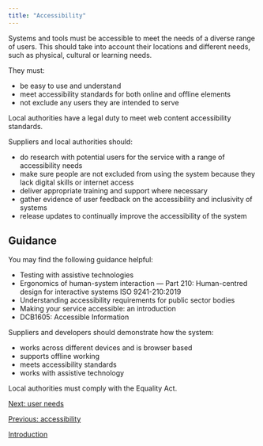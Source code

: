 ```yaml
---
title: "Accessibility"
---
```


Systems and tools must be accessible to meet the needs of a diverse range of users. This should take into account their locations and different needs, such as physical, cultural or learning needs.

They must:

* be easy to use and understand
* meet accessibility standards for both online and offline elements
* not exclude any users they are intended to serve

Local authorities have a legal duty to meet web content accessibility standards.

Suppliers and local authorities should:

* do research with potential users for the service with a range of accessibility needs
* make sure people are not excluded from using the system because they lack digital skills or internet access
* deliver appropriate training and support where necessary
* gather evidence of user feedback on the accessibility and inclusivity of systems
* release updates to continually improve the accessibility of the system

## Guidance

You may find the following guidance helpful: 

* Testing with assistive technologies
* Ergonomics of human-system interaction — Part 210: Human-centred design for interactive systems ISO 9241-210:2019
* Understanding accessibility requirements for public sector bodies
* Making your service accessible: an introduction
* DCB1605: Accessible Information

Suppliers and developers should demonstrate how the system:

* works across different devices and is browser based
* supports offline working
* meets accessibility standards
* works with assistive technology

Local authorities must comply with the Equality Act.


[Next: user needs](/principle-5)

[Previous: accessibility](/principle-3)

[Introduction](/index)
